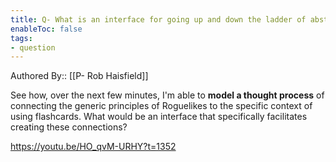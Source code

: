 ```yaml
---
title: Q- What is an interface for going up and down the ladder of abstraction
enableToc: false
tags:
- question
---
```

Authored By:: [[P- Rob Haisfield]]

See how, over the next few minutes, I'm able to **model a thought process** of connecting the generic principles of Roguelikes to the specific context of using flashcards. What would be an interface that specifically facilitates creating these connections?

https://youtu.be/HO_qvM-URHY?t=1352